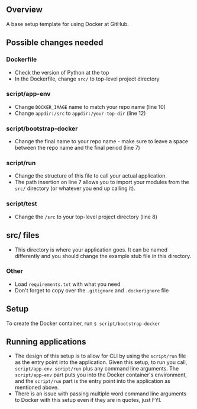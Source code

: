 ## Overview
A base setup template for using Docker at GitHub.

## Possible changes needed
### Dockerfile
* Check the version of Python at the top
* In the Dockerfile, change `src/` to top-level project directory

### script/app-env
* Change `DOCKER_IMAGE` name to match your repo name (line 10)
* Change `appdir:/src` to `appdir:/your-top-dir` (line 12)

### script/bootstrap-docker
* Change the final name to your repo name - make sure to leave a space between the repo name and the final period (line 7)

### script/run
* Change the structure of this file to call your actual application.
* The path insertion on line 7 allows you to import your modules from the `src/` directory (or whatever you end up calling it).

### script/test
* Change the `/src` to your top-level project directory (line 8)

## src/ files
* This directory is where your application goes. It can be named differently and you should change the example stub file in this directory.

### Other
* Load `requirements.txt` with what you need
* Don't forget to copy over the `.gitignore` and `.dockerignore` file

## Setup
To create the Docker container, run `$ script/bootstrap-docker`

## Running applications
* The design of this setup is to allow for CLI by using the `script/run` file as the entry point into the application. Given this setup, to run you call, `script/app-env script/run` plus any command line arguments. The `script/app-env` part puts you into the Docker container's environment, and the `script/run` part is the entry point into the application as mentioned above.
* There is an issue with passing multiple word command line arguments to Docker with this setup even if they are in quotes, just FYI.
